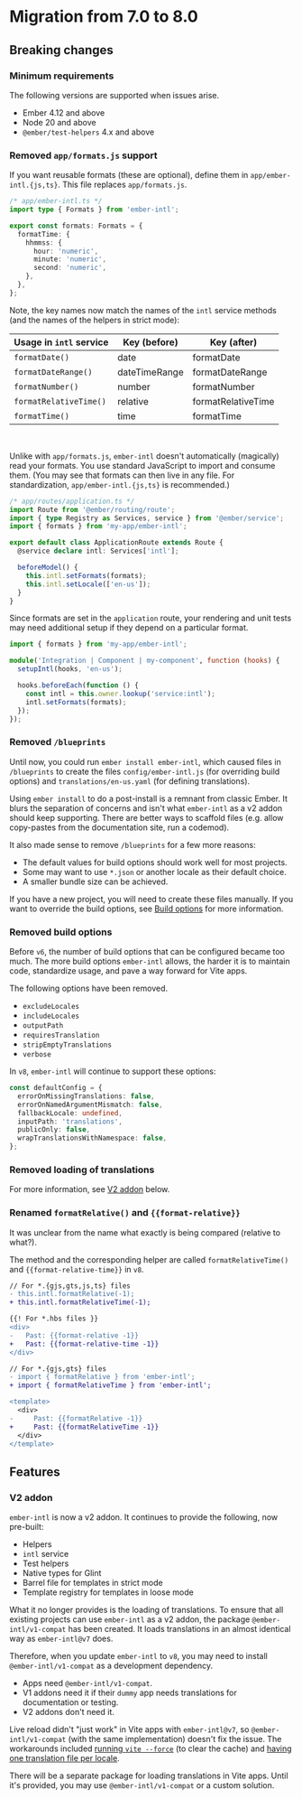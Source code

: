 # Migration from 7.0 to 8.0

## Breaking changes

### Minimum requirements

The following versions are supported when issues arise.

- Ember 4.12 and above
- Node 20 and above
- `@ember/test-helpers` 4.x and above


### Removed `app/formats.js` support

If you want reusable formats (these are optional), define them in `app/ember-intl.{js,ts}`. This file replaces `app/formats.js`.

```ts
/* app/ember-intl.ts */
import type { Formats } from 'ember-intl';

export const formats: Formats = {
  formatTime: {
    hhmmss: {
      hour: 'numeric',
      minute: 'numeric',
      second: 'numeric',
    },
  },
};
```

Note, the key names now match the names of the `intl` service methods (and the names of the helpers in strict mode):

| Usage in `intl` service | Key (before) | Key (after) |
|--|--|--|
| `formatDate()` | date | formatDate |
| `formatDateRange()` | dateTimeRange | formatDateRange |
| `formatNumber()` | number | formatNumber |
| `formatRelativeTime()` | relative | formatRelativeTime |
| `formatTime()` | time | formatTime |

<br>

Unlike with `app/formats.js`, `ember-intl` doesn't automatically (magically) read your formats. You use standard JavaScript to import and consume them. (You may see that formats can then live in any file. For standardization, `app/ember-intl.{js,ts}` is recommended.)

```ts
/* app/routes/application.ts */
import Route from '@ember/routing/route';
import { type Registry as Services, service } from '@ember/service';
import { formats } from 'my-app/ember-intl';

export default class ApplicationRoute extends Route {
  @service declare intl: Services['intl'];

  beforeModel() {
    this.intl.setFormats(formats);
    this.intl.setLocale(['en-us']);
  }
}
```

Since formats are set in the `application` route, your rendering and unit tests may need additional setup if they depend on a particular format.

```ts
import { formats } from 'my-app/ember-intl';

module('Integration | Component | my-component', function (hooks) {
  setupIntl(hooks, 'en-us');

  hooks.beforeEach(function () {
    const intl = this.owner.lookup('service:intl');
    intl.setFormats(formats);
  });
});
```


### Removed `/blueprints`

Until now, you could run `ember install ember-intl`, which caused files in `/blueprints` to create the files `config/ember-intl.js` (for overriding build options) and `translations/en-us.yaml` (for defining translations).

Using `ember install` to do a post-install is a remnant from classic Ember. It blurs the separation of concerns and isn't what `ember-intl` as a v2 addon should keep supporting. There are better ways to scaffold files (e.g. allow copy-pastes from the documentation site, run a codemod).

It also made sense to remove `/blueprints` for a few more reasons:

- The default values for build options should work well for most projects.
- Some may want to use `*.json` or another locale as their default choice.
- A smaller bundle size can be achieved. 

If you have a new project, you will need to create these files manually. If you want to override the build options, see [Build options](../advanced/build-options) for more information.


### Removed build options

Before `v6`, the number of build options that can be configured became too much. The more build options `ember-intl` allows, the harder it is to maintain code, standardize usage, and pave a way forward for Vite apps.

The following options have been removed.

- `excludeLocales`
- `includeLocales`
- `outputPath`
- `requiresTranslation`
- `stripEmptyTranslations`
- `verbose`

In `v8`, `ember-intl` will continue to support these options:

```ts
const defaultConfig = {
  errorOnMissingTranslations: false,
  errorOnNamedArgumentMismatch: false,
  fallbackLocale: undefined,
  inputPath: 'translations',
  publicOnly: false,
  wrapTranslationsWithNamespace: false,
};
```


### Removed loading of translations

For more information, see [V2 addon](#v2-addon) below.


### Renamed `formatRelative()` and `{{format-relative}}`

It was unclear from the name what exactly is being compared (relative to what?).

The method and the corresponding helper are called `formatRelativeTime()` and `{{format-relative-time}}` in `v8`.

```diff
// For *.{gjs,gts,js,ts} files
- this.intl.formatRelative(-1);
+ this.intl.formatRelativeTime(-1);
```

```diff
{{! For *.hbs files }}
<div>
-   Past: {{format-relative -1}}
+   Past: {{format-relative-time -1}}
</div>
```

```diff
// For *.{gjs,gts} files
- import { formatRelative } from 'ember-intl';
+ import { formatRelativeTime } from 'ember-intl';

<template>
  <div>
-     Past: {{formatRelative -1}}
+     Past: {{formatRelativeTime -1}}
  </div>
</template>
```


## Features

### V2 addon

`ember-intl` is now a v2 addon. It continues to provide the following, now pre-built:

- Helpers
- `intl` service
- Test helpers
- Native types for Glint
- Barrel file for templates in strict mode
- Template registry for templates in loose mode

What it no longer provides is the loading of translations. To ensure that all existing projects can use `ember-intl` as a v2 addon, the package `@ember-intl/v1-compat` has been created. It loads translations in an almost identical way as `ember-intl@v7` does.

Therefore, when you update `ember-intl` to `v8`, you may need to install `@ember-intl/v1-compat` as a development dependency.

- Apps need `@ember-intl/v1-compat`.
- V1 addons need it if their `dummy` app needs translations for documentation or testing.
- V2 addons don't need it.

Live reload didn't "just work" in Vite apps with `ember-intl@v7`, so `@ember-intl/v1-compat` (with the same implementation) doesn't fix the issue. The workarounds included [running `vite --force`](https://github.com/ember-intl/ember-intl/issues/1958#issue-2936842184) (to clear the cache) and [having one translation file per locale](https://github.com/ember-intl/ember-intl/issues/1958#issuecomment-2863762708).

There will be a separate package for loading translations in Vite apps. Until it's provided, you may use `@ember-intl/v1-compat` or a custom solution.
